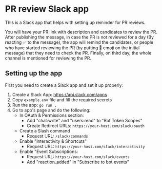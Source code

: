 # PR review Slack app

This is a Slack app that helps with setting up reminder for PR reviews.

You will have your PR link with description and candidates to review the PR.
After publishing the message, in case the PR is not reviewed for a day (By reacting ✅ to the message), the app will remind the candidates, or people who have started reviewing the PR (by putting 👀 emoji on the initial message) that they need to check the PR.
Finally, on third day, the whole channel is mentioned for reviewing the PR.

## Setting up the app

First you need to create a Slack app and set it up properly:

1. Create a Slack App: https://api.slack.com/apps
2. Copy `example.env` file and fill the required secrets
3. Run the app: `go run .`
4. Go to app's page and do the following:
    - In OAuth & Permissions section:
        - Add "chat:write" and "users:read" to "Bot Token Scopes"
        - Create Redirect URLs: `https://your-host.com/slack/oauth`
    - Create a Slash command
        - Request URL: `/slack/commands`
    - Enable "Interactivity & Shortcuts"
        - Request URL: `https://your-host.com/slack/interactivity`
    - Enable "Event Subscriptions:
        - Request URL: `https://your-host.com/slack/events`
        - Add "reaction_added" in "Subscribe to bot events"
